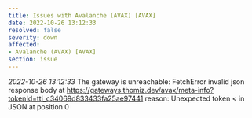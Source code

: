 ```yaml
---
title: Issues with Avalanche (AVAX) [AVAX]
date: 2022-10-26 13:12:33
resolved: false
severity: down
affected:
- Avalanche (AVAX) [AVAX]
section: issue
---
```


*2022-10-26 13:12:33* The gateway is unreachable: FetchError invalid json response body at https://gateways.thomiz.dev/avax/meta-info?tokenId=tti_c34069d833433fa25ae97441 reason: Unexpected token < in JSON at position 0